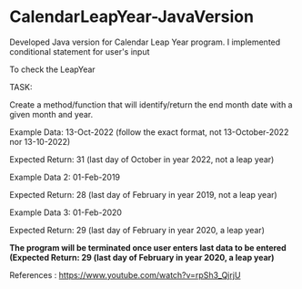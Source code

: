 # CalendarLeapYear-JavaVersion
Developed Java version for Calendar Leap Year program. I implemented conditional statement for user's input

To check the LeapYear

TASK:

Create a method/function that will identify/return the end month date with a given month and year.

Example Data: 13-Oct-2022 (follow the exact format, not 13-October-2022 nor 13-10-2022)

Expected Return: 31 (last day of October in year 2022, not a leap year)

Example Data 2: 01-Feb-2019

Expected Return: 28 (last day of February in year 2019, not a leap year)

Example Data 3: 01-Feb-2020

Expected Return: 29 (last day of February in year 2020, a leap year)

******The program will be terminated once user enters last data to be entered (Expected Return: 29 (last day of February in year 2020, a leap year)******

References : https://www.youtube.com/watch?v=rpSh3_QjrjU
